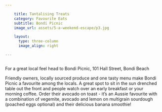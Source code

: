 ```yaml
---

    title: Tantalising Treats
    category: Favourite Eats
    subtitle: Bondi Picnic 
    image_url: assets/5-a-weekend-escape/p3.jpg

    layout:
      type: three-column
      image_align: right

---
```


<img src="../assets/5-a-weekend-escape/p3-1.jpg" alt="">


For a great local feel head to Bondi Picnic, 101 Hall Street, Bondi Beach

Friendly owners, locally sourced produce and one tasty menu make Bondi Picnic a favourite among the locals. A great spot to sit in the sun drenched table out the front and people watch over an early breakfast or your morning coffee. Order their avocado on toast - it’s an Aussie favourite with a combination of vegemite, avocado and lemon on multigrain sourdough (poached eggs optional) and their delicious banana smoothie!
